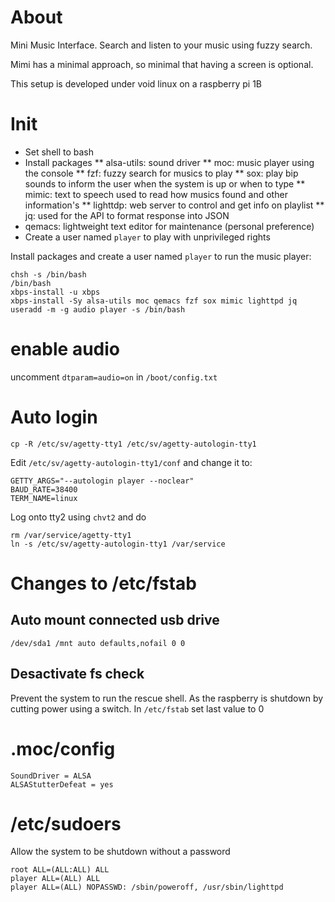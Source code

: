 # About

Mini Music Interface. Search and listen to your music using fuzzy search. 

Mimi has a minimal approach, so minimal that having a screen is optional.  

This setup is developed under void linux on a raspberry pi 1B

# Init

* Set shell to bash
* Install packages
** alsa-utils: sound driver
** moc: music player using the console
** fzf: fuzzy search for musics to play
** sox: play bip sounds to inform the user when the system is up or when to type
** mimic: text to speech used to read how musics found and other information's
** lighttdp: web server to control and get info on playlist
** jq: used for the API to format response into JSON
* qemacs: lightweight text editor for maintenance (personal preference)
* Create a user named `player` to play with unprivileged rights

Install packages and create a user named `player` to run the music player: 

```
chsh -s /bin/bash
/bin/bash
xbps-install -u xbps
xbps-install -Sy alsa-utils moc qemacs fzf sox mimic lighttpd jq
useradd -m -g audio player -s /bin/bash
```

# enable audio

uncomment `dtparam=audio=on` in `/boot/config.txt`

# Auto login

```
cp -R /etc/sv/agetty-tty1 /etc/sv/agetty-autologin-tty1
```

Edit `/etc/sv/agetty-autologin-tty1/conf` and change it to:

```
GETTY_ARGS="--autologin player --noclear"
BAUD_RATE=38400
TERM_NAME=linux
```

Log onto tty2 using `chvt2` and do
```
rm /var/service/agetty-tty1
ln -s /etc/sv/agetty-autologin-tty1 /var/service
```

# Changes to /etc/fstab

## Auto mount connected usb drive

```
/dev/sda1 /mnt auto defaults,nofail 0 0
```

## Desactivate fs check

Prevent the system to run the rescue shell.
As the raspberry is shutdown by cutting power using a switch.
In `/etc/fstab` set last value to 0

# .moc/config

```
SoundDriver = ALSA
ALSAStutterDefeat = yes
```

# /etc/sudoers

Allow the system to be shutdown without a password

```
root ALL=(ALL:ALL) ALL
player ALL=(ALL) ALL
player ALL=(ALL) NOPASSWD: /sbin/poweroff, /usr/sbin/lighttpd
```

